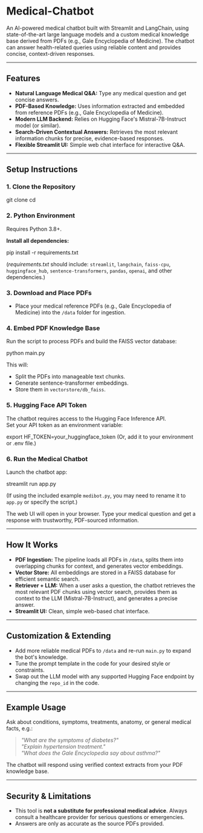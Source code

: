 # Medical-Chatbot

An AI-powered medical chatbot built with Streamlit and LangChain, using state-of-the-art large language models and a custom medical knowledge base derived from PDFs (e.g., Gale Encyclopedia of Medicine). The chatbot can answer health-related queries using reliable content and provides concise, context-driven responses.

---

## Features

- **Natural Language Medical Q&A:** Type any medical question and get concise answers.
- **PDF-Based Knowledge:** Uses information extracted and embedded from reference PDFs (e.g., Gale Encyclopedia of Medicine).
- **Modern LLM Backend:** Relies on Hugging Face's Mistral-7B-Instruct model (or similar).
- **Search-Driven Contextual Answers:** Retrieves the most relevant information chunks for precise, evidence-based responses.
- **Flexible Streamlit UI:** Simple web chat interface for interactive Q&A.

---

## Setup Instructions

### 1. Clone the Repository

git clone <your-repo-url>
cd <repo-folder>


### 2. Python Environment

Requires Python 3.8+.

**Install all dependencies:**

pip install -r requirements.txt

(*requirements.txt* should include: `streamlit`, `langchain`, `faiss-cpu`, `huggingface_hub`, `sentence-transformers`, `pandas`, `openai`, and other dependencies.)

### 3. Download and Place PDFs

- Place your medical reference PDFs (e.g., Gale Encyclopedia of Medicine) into the `/data` folder for ingestion.

### 4. Embed PDF Knowledge Base

Run the script to process PDFs and build the FAISS vector database:

python main.py

This will:
- Split the PDFs into manageable text chunks.
- Generate sentence-transformer embeddings.
- Store them in `vectorstore/db_faiss`.

### 5. Hugging Face API Token

The chatbot requires access to the Hugging Face Inference API.  
Set your API token as an environment variable:

export HF_TOKEN=your_huggingface_token
(Or, add it to your environment or .env file.)

### 6. Run the Medical Chatbot

Launch the chatbot app:

streamlit run app.py

(If using the included example `medibot.py`, you may need to rename it to `app.py` or specify the script.)

The web UI will open in your browser. Type your medical question and get a response with trustworthy, PDF-sourced information.

---

## How It Works

- **PDF Ingestion:** The pipeline loads all PDFs in `/data`, splits them into overlapping chunks for context, and generates vector embeddings.
- **Vector Store:** All embeddings are stored in a FAISS database for efficient semantic search.
- **Retriever + LLM:** When a user asks a question, the chatbot retrieves the most relevant PDF chunks using vector search, provides them as context to the LLM (Mistral-7B-Instruct), and generates a precise answer.
- **Streamlit UI:** Clean, simple web-based chat interface.

---

## Customization & Extending

- Add more reliable medical PDFs to `/data` and re-run `main.py` to expand the bot's knowledge.
- Tune the prompt template in the code for your desired style or constraints.
- Swap out the LLM model with any supported Hugging Face endpoint by changing the `repo_id` in the code.

---

## Example Usage

Ask about conditions, symptoms, treatments, anatomy, or general medical facts, e.g.:
> *"What are the symptoms of diabetes?"*  
> *"Explain hypertension treatment."*  
> *"What does the Gale Encyclopedia say about asthma?"*

The chatbot will respond using verified context extracts from your PDF knowledge base.

---

## Security & Limitations

- This tool is **not a substitute for professional medical advice**. Always consult a healthcare provider for serious questions or emergencies.
- Answers are only as accurate as the source PDFs provided.
